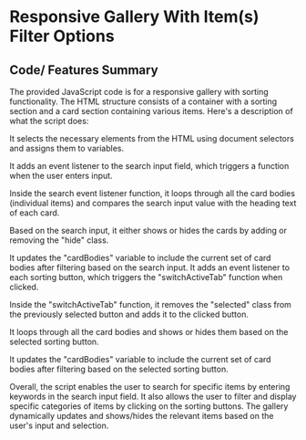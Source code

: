 # Responsive Gallery With Item(s) Filter Options

## Code/ Features Summary

The provided JavaScript code is for a responsive gallery with sorting functionality. The HTML structure consists of a container with a sorting section and a card section containing various items. Here's a description of what the script does:

It selects the necessary elements from the HTML using document selectors and assigns them to variables.

It adds an event listener to the search input field, which triggers a function when the user enters input.

Inside the search event listener function, it loops through all the card bodies (individual items) and compares the search input value with the heading text of each card.

Based on the search input, it either shows or hides the cards by adding or removing the "hide" class.

It updates the "cardBodies" variable to include the current set of card bodies after filtering based on the search input.
It adds an event listener to each sorting button, which triggers the "switchActiveTab" function when clicked.

Inside the "switchActiveTab" function, it removes the "selected" class from the previously selected button and adds it to the clicked button.

It loops through all the card bodies and shows or hides them based on the selected sorting button.

It updates the "cardBodies" variable to include the current set of card bodies after filtering based on the selected sorting button.

Overall, the script enables the user to search for specific items by entering keywords in the search input field. It also allows the user to filter and display specific categories of items by clicking on the sorting buttons. The gallery dynamically updates and shows/hides the relevant items based on the user's input and selection.